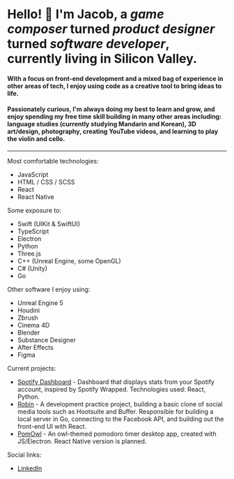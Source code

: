 # Hello! 🦉  I'm Jacob, a ***game composer*** turned ***product designer*** turned ***software developer***, currently living in Silicon Valley.

#### With a focus on front-end development and a mixed bag of experience in other areas of tech, I enjoy using code as a creative tool to bring ideas to life.

#### Passionately curious, I'm always doing my best to learn and grow, and enjoy spending my free time skill building in many other areas including: language studies (currently studying Mandarin and Korean), 3D art/design, photography, creating YouTube videos, and learning to play the violin and cello.

---

Most comfortable technologies:
- JavaScript
- HTML / CSS / SCSS
- React
- React Native

Some exposure to:
- Swift (UIKit & SwiftUI)
- TypeScript
- Electron
- Python
- Three.js
- C++ (Unreal Engine, some OpenGL)
- C# (Unity)
- Go

Other software I enjoy using:
- Unreal Engine 5
- Houdini
- Zbrush
- Cinema 4D
- Blender
- Substance Designer
- After Effects
- Figma

Current projects:
- [Spotify Dashboard](https://github.com/JacobPernell/SpotifyDashboard) - Dashboard that displays stats from your Spotify account, inspired by Spotify Wrapped. Technologies used: React, Python.
- [Robin](https://github.com/mskalandunas/Robin) - A development practice project, building a basic clone of social media tools such as Hootsuite and Buffer. Responsible for building a local server in Go, connecting to the Facebook API, and building out the front-end UI with React.
- [PomOwl](https://github.com/JacobPernell/OwlPomoElectron) - An owl-themed pomodoro timer desktop app, created with JS/Electron. React Native version is planned.

Social links:
- [LinkedIn](https://www.linkedin.com/in/jacobpernell/)

<!--
Notable Projects:
- List of portfolio projects here!

[![Jacob's GitHub stats](https://github-readme-stats.vercel.app/api?username=jacobpernell)](https://github.com/anuraghazra/github-readme-stats)

<!--
**JacobPernell/JacobPernell** is a ✨ _special_ ✨ repository because its `README.md` (this file) appears on your GitHub profile.

Here are some ideas to get you started:

- 🔭 I’m currently working on ...
- 🌱 I’m currently learning ...
- 👯 I’m looking to collaborate on ...
- 🤔 I’m looking for help with ...
- 💬 Ask me about ...
- 📫 How to reach me: ...
- 😄 Pronouns: ...
- ⚡ Fun fact: ...
-->
